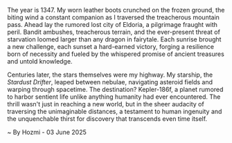 
The year is 1347.  My worn leather boots crunched on the frozen ground, the biting wind a constant companion as I traversed the treacherous mountain pass.  Ahead lay the rumored lost city of Eldoria, a pilgrimage fraught with peril.  Bandit ambushes, treacherous terrain, and the ever-present threat of starvation loomed larger than any dragon in fairytale. Each sunrise brought a new challenge, each sunset a hard-earned victory, forging a resilience born of necessity and fueled by the whispered promise of ancient treasures and untold knowledge.

Centuries later, the stars themselves were my highway.  My starship, the *Stardust Drifter*, leaped between nebulae, navigating asteroid fields and warping through spacetime. The destination? Kepler-186f, a planet rumored to harbor sentient life unlike anything humanity had ever encountered.  The thrill wasn't just in reaching a new world, but in the sheer audacity of traversing the unimaginable distances, a testament to human ingenuity and the unquenchable thirst for discovery that transcends even time itself.

~ By Hozmi - 03 June 2025
